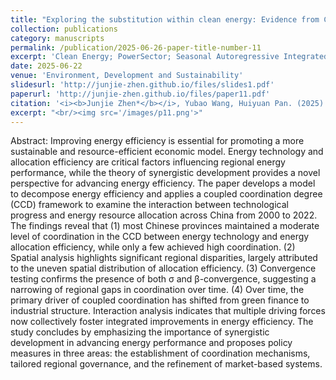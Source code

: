 ```yaml
---
title: "Exploring the substitution within clean energy: Evidence from China's top 14 hydropower provinces"
collection: publications
category: manuscripts
permalink: /publication/2025-06-26-paper-title-number-11
excerpt: 'Clean Energy; PowerSector; Seasonal Autoregressive Integrated Moving Average (SARIMA); Substitution Effect'
date: 2025-06-22
venue: 'Environment, Development and Sustainability'
slidesurl: 'http://junjie-zhen.github.io/files/slides1.pdf'
paperurl: 'http://junjie-zhen.github.io/files/paper11.pdf'
citation: '<i><b>Junjie Zhen*</b></i>, Yubao Wang, Huiyuan Pan. (2025). &quot;The coupling coordination of energy technology and energy allocation efficiency in China: Based on efficiency decomposition modeling.&quot; <i>Environment, Development and Sustainability</i>.  https://doi.org/10.1007/s10668-025-06441-8'
excerpt: "<br/><img src='/images/p11.png'>"
---
```


Abstract: Improving energy efficiency is essential for promoting a more sustainable and resource-efficient economic model. Energy technology and allocation efficiency are critical factors influencing regional energy performance, while the theory of synergistic development provides a novel perspective for advancing energy efficiency. The paper develops a model to decompose energy efficiency and applies a coupled coordination degree (CCD) framework to examine the interaction between technological progress and energy resource allocation across China from 2000 to 2022. The findings reveal that (1) most Chinese provinces maintained a moderate level of coordination in the CCD between energy technology and energy allocation efficiency, while only a few achieved high coordination. (2) Spatial analysis highlights significant regional disparities, largely attributed to the uneven spatial distribution of allocation efficiency. (3) Convergence testing confirms the presence of both σ and β-convergence, suggesting a narrowing of regional gaps in coordination over time. (4) Over time, the primary driver of coupled coordination has shifted from green finance to industrial structure. Interaction analysis indicates that multiple driving forces now collectively foster integrated improvements in energy efficiency. The study concludes by emphasizing the importance of synergistic development in advancing energy performance and proposes policy measures in three areas: the establishment of coordination mechanisms, tailored regional governance, and the refinement of market-based systems.
